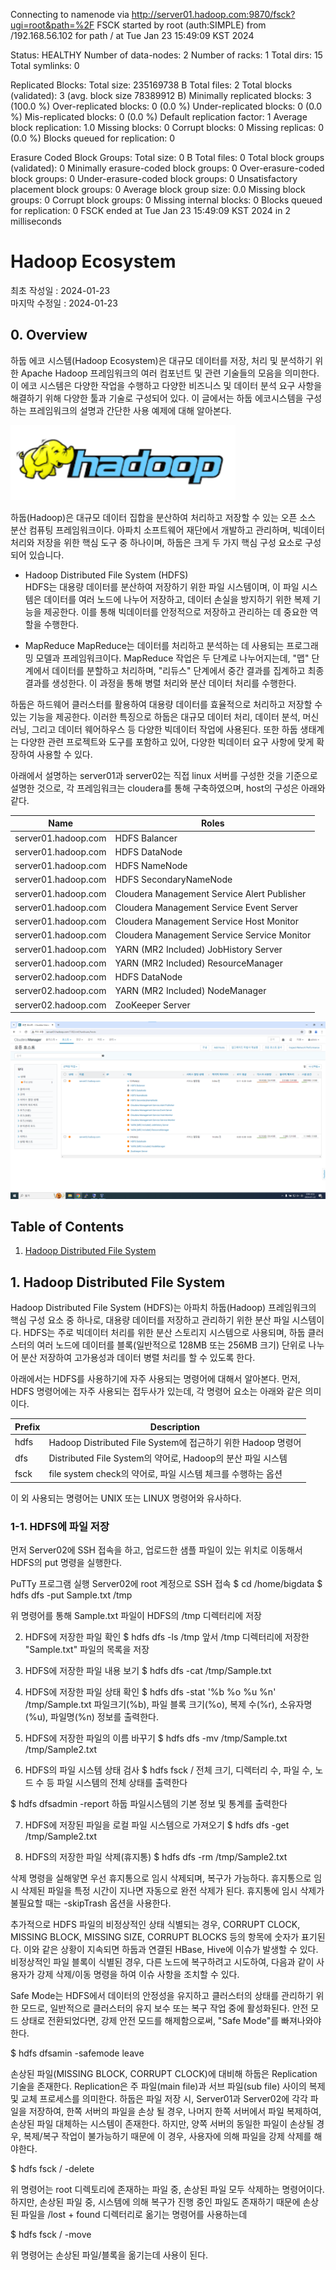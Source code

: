 Connecting to namenode via http://server01.hadoop.com:9870/fsck?ugi=root&path=%2F
FSCK started by root (auth:SIMPLE) from /192.168.56.102 for path / at Tue Jan 23 15:49:09 KST 2024

Status: HEALTHY
 Number of data-nodes:  2
 Number of racks:               1
 Total dirs:                    15
 Total symlinks:                0

Replicated Blocks:
 Total size:    235169738 B
 Total files:   2
 Total blocks (validated):      3 (avg. block size 78389912 B)
 Minimally replicated blocks:   3 (100.0 %)
 Over-replicated blocks:        0 (0.0 %)
 Under-replicated blocks:       0 (0.0 %)
 Mis-replicated blocks:         0 (0.0 %)
 Default replication factor:    1
 Average block replication:     1.0
 Missing blocks:                0
 Corrupt blocks:                0
 Missing replicas:              0 (0.0 %)
 Blocks queued for replication: 0

Erasure Coded Block Groups:
 Total size:    0 B
 Total files:   0
 Total block groups (validated):        0
 Minimally erasure-coded block groups:  0
 Over-erasure-coded block groups:       0
 Under-erasure-coded block groups:      0
 Unsatisfactory placement block groups: 0
 Average block group size:      0.0
 Missing block groups:          0
 Corrupt block groups:          0
 Missing internal blocks:       0
 Blocks queued for replication: 0
FSCK ended at Tue Jan 23 15:49:09 KST 2024 in 2 milliseconds

  
  
  # Hadoop Ecosystem
최초 작성일 : 2024-01-23  
마지막 수정일 : 2024-01-23
  
## 0. Overview
하둡 에코 시스템(Hadoop Ecosystem)은 대규모 데이터를 저장, 처리 및 분석하기 위한 Apache Hadoop 프레임워크의 여러 컴포넌트 및 관련 기술들의 모음을 의미한다. 이 에코 시스템은 다양한 작업을 수행하고 다양한 비즈니스 및 데이터 분석 요구 사항을 해결하기 위해 다양한 툴과 기술로 구성되어 있다. 이 글에서는 하둡 에코시스템을 구성하는 프레임워크의 설명과 간단한 사용 예제에 대해 알아본다.

<img src="./images/logo_hadoop.png" width="360" height="120" alt="Textbook">


하둡(Hadoop)은 대규모 데이터 집합을 분산하여 처리하고 저장할 수 있는 오픈 소스 분산 컴퓨팅 프레임워크이다. 아파치 소프트웨어 재단에서 개발하고 관리하며, 빅데이터 처리와 저장을 위한 핵심 도구 중 하나이며, 하둡은 크게 두 가지 핵심 구성 요소로 구성되어 있습니다.

- Hadoop Distributed File System (HDFS)  
  HDFS는 대용량 데이터를 분산하여 저장하기 위한 파일 시스템이며, 이 파일 시스템은 데이터를 여러 노드에 나누어 저장하고, 데이터 손실을 방지하기 위한 복제 기능을 제공한다. 이를 통해 빅데이터를 안정적으로 저장하고 관리하는 데 중요한 역할을 수행한다.

- MapReduce
  MapReduce는 데이터를 처리하고 분석하는 데 사용되는 프로그래밍 모델과 프레임워크이다. MapReduce 작업은 두 단계로 나누어지는데, "맵" 단계에서 데이터를 분할하고 처리하며, "리듀스" 단계에서 중간 결과를 집계하고 최종 결과를 생성한다. 이 과정을 통해 병렬 처리와 분산 데이터 처리를 수행한다.

하둡은 하드웨어 클러스터를 활용하여 대용량 데이터를 효율적으로 처리하고 저장할 수 있는 기능을 제공한다. 이러한 특징으로 하둡은 대규모 데이터 처리, 데이터 분석, 머신러닝, 그리고 데이터 웨어하우스 등 다양한 빅데이터 작업에 사용된다. 또한 하둡 생태계는 다양한 관련 프로젝트와 도구를 포함하고 있어, 다양한 빅데이터 요구 사항에 맞게 확장하여 사용할 수 있다.

아래에서 설명하는 server01과 server02는 직접 linux 서버를 구성한 것을 기준으로 설명한 것으로, 각 프레임워크는 cloudera를 통해 구축하였으며, host의 구성은 아래와 같다.  

|Name|Roles|
|--|--|
|server01.hadoop.com|HDFS Balancer|
|server01.hadoop.com|HDFS DataNode|
|server01.hadoop.com|HDFS NameNode|
|server01.hadoop.com|HDFS SecondaryNameNode|
|server01.hadoop.com|Cloudera Management Service Alert Publisher|
|server01.hadoop.com|Cloudera Management Service Event Server|
|server01.hadoop.com|Cloudera Management Service Host Monitor|
|server01.hadoop.com|Cloudera Management Service Service Monitor|
|server01.hadoop.com|YARN (MR2 Included) JobHistory Server|
|server01.hadoop.com|YARN (MR2 Included) ResourceManager|
|server02.hadoop.com|HDFS DataNode|
|server02.hadoop.com|YARN (MR2 Included) NodeManager|
|server02.hadoop.com|ZooKeeper Server|

![host](./images/allhost.png)

## Table of Contents

1. [Hadoop Distributed File System](#1.-Hadoop-Distributed-File-System)


## 1. Hadoop Distributed File System  

Hadoop Distributed File System (HDFS)는 아파치 하둡(Hadoop) 프레임워크의 핵심 구성 요소 중 하나로, 대용량 데이터를 저장하고 관리하기 위한 분산 파일 시스템이다. HDFS는 주로 빅데이터 처리를 위한 분산 스토리지 시스템으로 사용되며, 하둡 클러스터의 여러 노드에 데이터를 블록(일반적으로 128MB 또는 256MB 크기) 단위로 나누어 분산 저장하여 고가용성과 데이터 병렬 처리를 할 수 있도록 한다. 

아래에서는 HDFS를 사용하기에 자주 사용되는 명령어에 대해서 알아본다. 먼저, HDFS 명령어에는 자주 사용되는 접두사가 있는데, 각 명령어 요소는 아래와 같은 의미이다.

|Prefix|Description|
|--|--|
|hdfs|Hadoop Distributed File System에 접근하기 위한 Hadoop 명령어|
|dfs|Distributed File System의 약어로, Hadoop의 분산 파일 시스템|
|fsck|file system check의 약어로, 파일 시스템 체크를 수행하는 옵션|

이 외 사용되는 명령어는 UNIX 또는 LINUX 명령어와 유사하다.

### 1-1. HDFS에 파일 저장
먼저 Server02에 SSH 접속을 하고, 업로드한 샘플 파일이 있는 위치로 이동해서 HDFS의 put 명령을 실행한다.

PuTTy 프로그램 실행
Server02에 root 계정으로 SSH 접속
$ cd /home/bigdata
$ hdfs dfs -put Sample.txt /tmp

위 명령어를 통해 Sample.txt 파일이 HDFS의 /tmp 디렉터리에 저장


2. HDFS에 저장한 파일 확인
$ hdfs dfs -ls /tmp
앞서 /tmp 디렉터리에 저장한 "Sample.txt" 파일의 목록을 저장

3. HDFS에 저장한 파일 내용 보기
$ hdfs dfs -cat /tmp/Sample.txt

4. HDFS에 저장한 파일 상태 확인
$ hdfs dfs -stat '%b %o %u %n' /tmp/Sample.txt
파일크기(%b), 파일 블록 크기(%o), 복제 수(%r), 소유자명(%u), 파일명(%n) 정보를 출력한다.

5. HDFS에 저장한 파일의 이름 바꾸기
$ hdfs dfs -mv /tmp/Sample.txt /tmp/Sample2.txt

6. HDFS의 파일 시스템 상태 검사
$ hdfs fsck /
전체 크기, 디렉터리 수, 파일 수, 노드 수 등 파일 시스템의 전체 상태를 출력한다

$ hdfs dfsadmin -report
하둡 파일시스템의 기본 정보 및 통계를 출력한다

7. HDFS에 저장된 파일을 로컬 파일 시스템으로 가져오기
$ hdfs dfs -get /tmp/Sample2.txt

8. HDFS의 저장한 파일 삭제(휴지통)
$ hdfs dfs -rm /tmp/Sample2.txt

삭제 명령을 실해앟면 우선 휴지통으로 임시 삭제되며, 복구가 가능하다.
휴지통으로 임시 삭제된 파일을 특정 시간이 지나면 자동으로 완전 삭제가 된다.
휴지통에 임시 삭제가 불필요할 때는 -skipTrash 옵션을 사용한다.

추가적으로 HDFS 파일의 비정상적인 상태 식별되는 경우, CORRUPT CLOCK, MISSING BLOCK, MISSING SIZE, CORRUPT BLOCKS 등의 항목에 숫자가 표기된다. 이와 같은 상황이 지속되면 하둡과 연결된 HBase, Hive에 이슈가 발생할 수 있다. 비정상적인 파일 블록이 식별된 경우, 다른 노드에 복구하려고 시도하여, 다음과 같이 사용자가 강제 삭제/이동 명령을 하여 이슈 사항을 조치할 수 있다.

Safe Mode는 HDFS에서 데이터의 안정성을 유지하고 클러스터의 상태를 관리하기 위한 모드로, 일반적으로 클러스터의 유지 보수 또는 복구 작업 중에 활성화된다. 안전 모드 상태로 전환되었다면, 강제 안전 모드를 해제함으로써, "Safe Mode"를 빠져나와야 한다.

$ hdfs dfsamin -safemode leave

손상된 파일(MISSING BLOCK, CORRUPT CLOCK)에 대비해 하둡은 Replication 기술을 존재한다. Replication은 주 파일(main file)과 서브 파일(sub file) 사이의 복제 및 교체 프로세스를 의미한다. 하둡은 파일 저장 시, Server01과 Server02에 각각 파일을 저장하여, 한쪽 서버의 파일을 손상 될 경우, 나머지 한쪽 서버에서 파일 복제하여, 손상된 파일 대체하는 시스템이 존재한다. 하지만, 양쪽 서버의 동일한 파일이 손상될 경우, 복제/복구 작업이 불가능하기 때문에 이 경우, 사용자에 의해 파일을 강제 삭제를 해야한다.

$ hdfs fsck / -delete

위 명령어는 root 디렉토리에 존재하는 파일 중, 손상된 파일 모두 삭제하는 명령어이다. 하지만, 손상된 파일 중, 시스템에 의해 복구가 진행 중인 파일도 존재하기 때문에 손상된 파일을 /lost + found 디렉터리로 옮기는 명령어를 사용하는데 

$ hdfs fsck / -move

위 명령어는 손상된 파일/블록을 옮기는데 사용이 된다.


